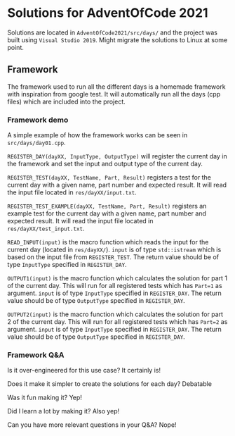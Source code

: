 # Solutions for AdventOfCode 2021

Solutions are located in `AdventOfCode2021/src/days/` and the project was built using `Visual Studio 2019`.
Might migrate the solutions to Linux at some point.

## Framework
The framework used to run all the different days is a homemade framework with inspiration from google test.
It will automatically run all the days (cpp files) which are included into the project.

### Framework demo
A simple example of how the framework works can be seen in `src/days/day01.cpp`.

`REGISTER_DAY(dayXX, InputType, OutputType)` will register the current day in the framework and set the input and output type of the current day.

`REGISTER_TEST(dayXX, TestName, Part, Result)` registers a test for the current day with a given name, part number and expected result.
It will read the input file located in `res/dayXX/input.txt`.

`REGISTER_TEST_EXAMPLE(dayXX, TestName, Part, Result)` registers an example test for the current day with a given name, part number and expected result.
It will read the input file located in `res/dayXX/test_input.txt`.

`READ_INPUT(input)` is the macro function which reads the input for the current day (located in `res/dayXX/`). 
`input` is of type `std::istream` which is based on the input file from `REGISTER_TEST`.
The return value should be of type `InputType` specified in `REGISTER_DAY`.

`OUTPUT1(input)` is the macro function which calculates the solution for part 1 of the current day. 
This will run for all registered tests which has `Part=1` as argument.
`input` is of type `InputType` specified in `REGISTER_DAY`.
The return value should be of type `OutputType` specified in `REGISTER_DAY`.

`OUTPUT2(input)` is the macro function which calculates the solution for part 2 of the current day.
This will run for all registered tests which has `Part=2` as argument.
`input` is of type `InputType` specified in `REGISTER_DAY`.
The return value should be of type `OutputType` specified in `REGISTER_DAY`.

### Framework Q&A

Is it over-engineered for this use case? It certainly is!

Does it make it simpler to create the solutions for each day? Debatable

Was it fun making it? Yep!

Did I learn a lot by making it? Also yep!

Can you have more relevant questions in your Q&A? Nope!
